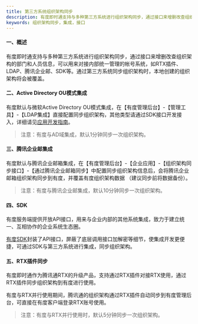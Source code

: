 ```yaml
---
title: 第三方系统组织架构同步
description: 有度即时通支持与多种第三方系统进行组织架构同步，通过接口来增删改查组织架构的部门和人员信息，可以用来对接内部统一管理的帐号系统，如RTX插件、LDAP、腾讯企业邮、SDK等。通过第三方系统同步组织架构时，本地创建的组织架构将会被覆盖。
keywords: 组织架构同步，集成，接口
---
```


#### 一、概述

有度即时通支持与多种第三方系统进行组织架构同步，通过接口来增删改查组织架构的部门和人员信息，可以用来对接内部统一管理的帐号系统，如RTX插件、LDAP、腾讯企业邮、SDK等。通过第三方系统同步组织架构时，本地创建的组织架构将会被覆盖。



#### 二、Active Directory OU模式集成

有度默认与微软Active Directory OU模式集成，在【有度管理后台】-【管理工具】-【LDAP集成】直接配置同步组织架构，其他类型请通过SDK接口开发接入，详细请见[应用开发指南](https://youdu.im/doc/api/b01_00012.html)。

>注意：有度与AD域集成，默认1分钟同步一次组织架构。



#### 三、腾讯企业邮集成

有度默认与腾讯企业邮箱集成，在【有度管理后台】-【企业应用】-【组织架构同步接口】-【通过腾讯企业邮箱同步】中配置同步组织架构信息后，会将腾讯企业邮箱组织架构同步到有度，并覆盖有度组织架构数据 （建议同步前将数据备份）。

>注意：有度与腾讯企业邮集成，默认10分钟同步一次组织架构。



#### 四、SDK

有度服务端提供开放API接口，用来与企业内部的其他系统集成，致力于建立统一、互相协作的企业系统生态圈。

[有度SDK](https://github.com/youduim/youdu-sdk-java)封装了API接口，屏蔽了底层调用接口加解密等细节，使集成开发更便捷，可通过SDK与第三方系统进行集成，同步组织架构。



#### 五、RTX插件同步

有度即时通作为腾讯通RTX的升级产品，支持通过RTX插件对接RTX使用，通过RTX插件同步组织架构到有度进行使用。

有度与RTX并行使用期间，腾讯通的组织架构通过RTX插件自动同步到有度管理后台，可直接在有度客户端登录RTX账号使用。

>注意：有度与RTX并行使用时，默认5分钟同步一次组织架构。
